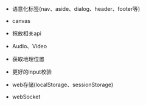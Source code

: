 * 语意化标签\(nav、aside、dialog、header、footer等\)

* canvas

* 拖放相关api

* Audio、Video

* 获取地理位置

* 更好的input校验

* web存储\(localStorage、sessionStorage\)

* webSocket



